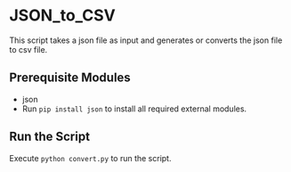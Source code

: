 # JSON_to_CSV
This script takes a json file as input and generates or converts the json file to csv file.

## Prerequisite Modules
* json
* Run `pip install json` to install all required external modules.

## Run the Script
Execute `python convert.py` to run the script.